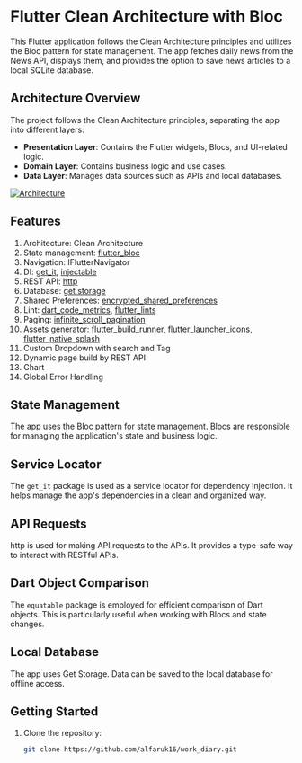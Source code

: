 # Flutter Clean Architecture with Bloc

This Flutter application follows the Clean Architecture principles and utilizes the Bloc pattern for state management. The app fetches daily news from the News API, displays them, and provides the option to save news articles to a local SQLite database.

## Architecture Overview

The project follows the Clean Architecture principles, separating the app into different layers:

- **Presentation Layer**: Contains the Flutter widgets, Blocs, and UI-related logic.
- **Domain Layer**: Contains business logic and use cases.
- **Data Layer**: Manages data sources such as APIs and local databases.

[![Architecture](images/project_architecture.png?raw=true)](https://github.com/ntminhdn/Flutter-Bloc-CleanArchitecture/blob/master/images/project_architecture.png?raw=true)

## Features

1. Architecture: Clean Architecture
2. State management: [flutter_bloc](https://pub.dev/packages/flutter_bloc)
3. Navigation: IFlutterNavigator
4. DI: [get_it](https://pub.dev/packages/get_it), [injectable](https://pub.dev/packages/injectable)
5. REST API: [http](https://pub.dev/packages/http)
6. Database: [get storage](https://pub.dev/documentation/get_storage/latest/)
7. Shared Preferences: [encrypted_shared_preferences](https://pub.dev/packages/encrypted_shared_preferences)
8. Lint: [dart_code_metrics](https://pub.dev/packages/dart_code_metrics), [flutter_lints](https://pub.dev/packages/flutter_lints)
9. Paging: [infinite_scroll_pagination](https://pub.dev/packages/infinite_scroll_pagination)
10. Assets generator: [flutter_build_runner](https://pub.dev/packages/build_runner), [flutter_launcher_icons](https://pub.dev/packages/flutter_launcher_icons), [flutter_native_splash](https://pub.dev/packages/flutter_native_splash)
11. Custom Dropdown with search and Tag
12. Dynamic page build by REST API
13. Chart
14. Global Error Handling

## State Management

The app uses the Bloc pattern for state management. Blocs are responsible for managing the application's state and business logic.

## Service Locator

The `get_it` package is used as a service locator for dependency injection. It helps manage the app's dependencies in a clean and organized way.

## API Requests

http is used for making API requests to the APIs. It provides a type-safe way to interact with RESTful APIs.

## Dart Object Comparison

The `equatable` package is employed for efficient comparison of Dart objects. This is particularly useful when working with Blocs and state changes.

## Local Database

The app uses Get Storage. Data can be saved to the local database for offline access.

## Getting Started

1. Clone the repository:

   ```bash
   git clone https://github.com/alfaruk16/work_diary.git
